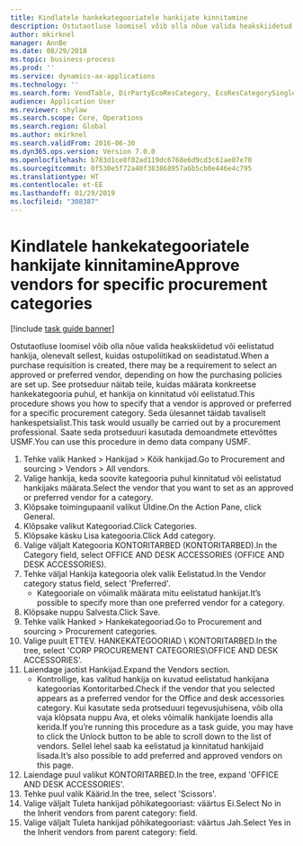 ```yaml
---
title: Kindlatele hankekategooriatele hankijate kinnitamine
description: Ostutaotluse loomisel võib olla nõue valida heakskiidetud või eelistatud hankija, olenevalt sellest, kuidas ostupoliitikad on seadistatud.
author: mkirknel
manager: AnnBe
ms.date: 08/29/2018
ms.topic: business-process
ms.prod: ''
ms.service: dynamics-ax-applications
ms.technology: ''
ms.search.form: VendTable, DirPartyEcoResCategory, EcoResCategorySingleLookup, ProcCategoryHierarchyManagement
audience: Application User
ms.reviewer: shylaw
ms.search.scope: Core, Operations
ms.search.region: Global
ms.author: mkirknel
ms.search.validFrom: 2016-06-30
ms.dyn365.ops.version: Version 7.0.0
ms.openlocfilehash: b783d1ce8f02ad119dc6768e6d9cd3c61ae07e70
ms.sourcegitcommit: 0f530e5f72a40f383868957a6b5cb0e446e4c795
ms.translationtype: HT
ms.contentlocale: et-EE
ms.lasthandoff: 01/29/2019
ms.locfileid: "308387"
---
```

# <a name="approve-vendors-for-specific-procurement-categories"></a><span data-ttu-id="e17b8-103">Kindlatele hankekategooriatele hankijate kinnitamine</span><span class="sxs-lookup"><span data-stu-id="e17b8-103">Approve vendors for specific procurement categories</span></span>

[!include [task guide banner](../../includes/task-guide-banner.md)]

<span data-ttu-id="e17b8-104">Ostutaotluse loomisel võib olla nõue valida heakskiidetud või eelistatud hankija, olenevalt sellest, kuidas ostupoliitikad on seadistatud.</span><span class="sxs-lookup"><span data-stu-id="e17b8-104">When a purchase requisition is created, there may be a requirement to select an approved or preferred vendor, depending on how the purchasing policies are set up.</span></span> <span data-ttu-id="e17b8-105">See protseduur näitab teile, kuidas määrata konkreetse hankekategooria puhul, et hankija on kinnitatud või eelistatud.</span><span class="sxs-lookup"><span data-stu-id="e17b8-105">This procedure shows you how to specify that a vendor is approved or preferred for a specific procurement category.</span></span> <span data-ttu-id="e17b8-106">Seda ülesannet täidab tavaliselt hankespetsialist.</span><span class="sxs-lookup"><span data-stu-id="e17b8-106">This task would usually be carried out by a procurement professional.</span></span> <span data-ttu-id="e17b8-107">Saate seda protseduuri kasutada demoandmete ettevõttes USMF.</span><span class="sxs-lookup"><span data-stu-id="e17b8-107">You can use this procedure in demo data company USMF.</span></span>

1. <span data-ttu-id="e17b8-108">Tehke valik Hanked > Hankijad > Kõik hankijad.</span><span class="sxs-lookup"><span data-stu-id="e17b8-108">Go to Procurement and sourcing > Vendors > All vendors.</span></span>
2. <span data-ttu-id="e17b8-109">Valige hankija, keda soovite kategooria puhul kinnitatud või eelistatud hankijaks määrata.</span><span class="sxs-lookup"><span data-stu-id="e17b8-109">Select the vendor that you want to set as an approved or preferred vendor for a category.</span></span>
3. <span data-ttu-id="e17b8-110">Klõpsake toimingupaanil valikut Üldine.</span><span class="sxs-lookup"><span data-stu-id="e17b8-110">On the Action Pane, click General.</span></span>
4. <span data-ttu-id="e17b8-111">Klõpsake valikut Kategooriad.</span><span class="sxs-lookup"><span data-stu-id="e17b8-111">Click Categories.</span></span>
5. <span data-ttu-id="e17b8-112">Klõpsake käsku Lisa kategooria.</span><span class="sxs-lookup"><span data-stu-id="e17b8-112">Click Add category.</span></span>
6. <span data-ttu-id="e17b8-113">Valige väljalt Kategooria KONTORITARBED (KONTORITARBED).</span><span class="sxs-lookup"><span data-stu-id="e17b8-113">In the Category field, select OFFICE AND DESK ACCESSORIES (OFFICE AND DESK ACCESSORIES).</span></span>
7. <span data-ttu-id="e17b8-114">Tehke väljal Hankija kategooria olek valik Eelistatud.</span><span class="sxs-lookup"><span data-stu-id="e17b8-114">In the Vendor category status field, select 'Preferred'.</span></span>
    * <span data-ttu-id="e17b8-115">Kategooriale on võimalik määrata mitu eelistatud hankijat.</span><span class="sxs-lookup"><span data-stu-id="e17b8-115">It’s possible to specify more than one preferred vendor for a category.</span></span>  
8. <span data-ttu-id="e17b8-116">Klõpsake nuppu Salvesta.</span><span class="sxs-lookup"><span data-stu-id="e17b8-116">Click Save.</span></span>
9. <span data-ttu-id="e17b8-117">Tehke valik Hanked > Hankekategooriad.</span><span class="sxs-lookup"><span data-stu-id="e17b8-117">Go to Procurement and sourcing > Procurement categories.</span></span>
10. <span data-ttu-id="e17b8-118">Valige puult ETTEV. HANKEKATEGOORIAD \ KONTORITARBED.</span><span class="sxs-lookup"><span data-stu-id="e17b8-118">In the tree, select 'CORP PROCUREMENT CATEGORIES\OFFICE AND DESK ACCESSORIES'.</span></span>
11. <span data-ttu-id="e17b8-119">Laiendage jaotist Hankijad.</span><span class="sxs-lookup"><span data-stu-id="e17b8-119">Expand the Vendors section.</span></span>
    * <span data-ttu-id="e17b8-120">Kontrollige, kas valitud hankija on kuvatud eelistatud hankijana kategoorias Kontoritarbed.</span><span class="sxs-lookup"><span data-stu-id="e17b8-120">Check if the vendor that you selected  appears as a preferred vendor for the Office and desk accessories category.</span></span> <span data-ttu-id="e17b8-121">Kui kasutate seda protseduuri tegevusjuhisena, võib olla vaja klõpsata nuppu Ava, et oleks võimalik hankijate loendis alla kerida.</span><span class="sxs-lookup"><span data-stu-id="e17b8-121">If you’re running this procedure as a task guide, you may have to click the Unlock button to be able to scroll down to the list of vendors.</span></span>  <span data-ttu-id="e17b8-122">Sellel lehel saab ka eelistatud ja kinnitatud hankijaid lisada.</span><span class="sxs-lookup"><span data-stu-id="e17b8-122">It’s also possible to add preferred and approved vendors on this page.</span></span>  
12. <span data-ttu-id="e17b8-123">Laiendage puul valikut KONTORITARBED.</span><span class="sxs-lookup"><span data-stu-id="e17b8-123">In the tree, expand 'OFFICE AND DESK ACCESSORIES'.</span></span>
13. <span data-ttu-id="e17b8-124">Tehke puul valik Käärid.</span><span class="sxs-lookup"><span data-stu-id="e17b8-124">In the tree, select 'Scissors'.</span></span>
14. <span data-ttu-id="e17b8-125">Valige väljalt Tuleta hankijad põhikategooriast: väärtus Ei.</span><span class="sxs-lookup"><span data-stu-id="e17b8-125">Select No in the Inherit vendors from parent category: field.</span></span>
15. <span data-ttu-id="e17b8-126">Valige väljalt Tuleta hankijad põhikategooriast: väärtus Jah.</span><span class="sxs-lookup"><span data-stu-id="e17b8-126">Select Yes in the Inherit vendors from parent category: field.</span></span>

